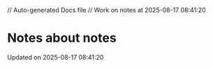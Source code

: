 // Auto-generated Docs file
// Work on notes at 2025-08-17 08:41:20
# Notes about notes
Updated on 2025-08-17 08:41:20
